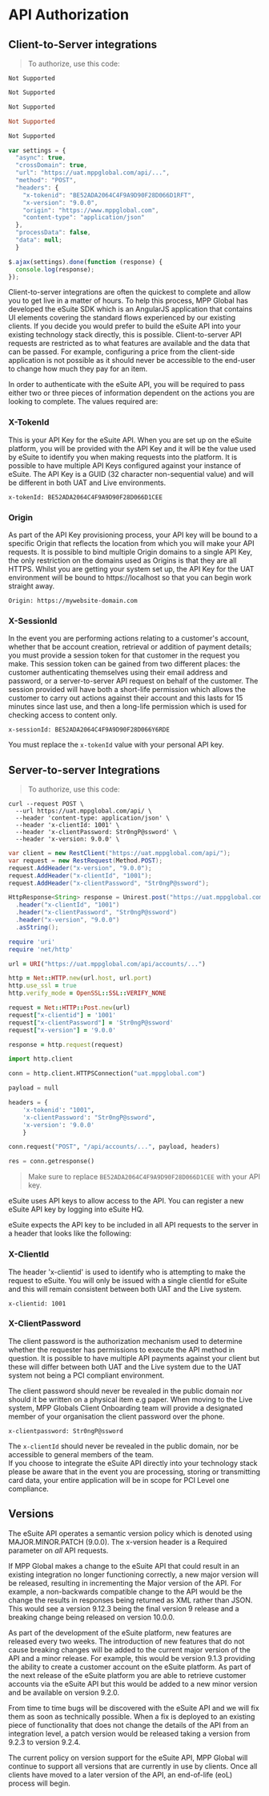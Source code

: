 # API Authorization

## Client-to-Server integrations

> To authorize, use this code:

```shell
Not Supported
```

```csharp
Not Supported
```

```java
Not Supported
```

```ruby
Not Supported
```

```python
Not Supported
```

```javascript
var settings = {
  "async": true,
  "crossDomain": true,
  "url": "https://uat.mppglobal.com/api/...",
  "method": "POST",
  "headers": {
    "x-tokenid": "BE52ADA2064C4F9A9D90F28D066D1RFT",
    "x-version": "9.0.0",
    "origin": "https://www.mppglobal.com",
    "content-type": "application/json"
  },
  "processData": false,
  "data": null;
  }

$.ajax(settings).done(function (response) {
  console.log(response);
});
```

Client-to-server integrations are often the quickest to complete and allow you to get live in a matter of hours. To help this process, MPP Global has developed the eSuite SDK which is an AngularJS application that contains UI elements covering the standard flows experienced by our existing clients. If you decide you would prefer to build the eSuite API into your existing technology stack directly, this is possible. Client-to-server API requests are restricted as to what features are available and the data that can be passed. For example, configuring a price from the client-side application is not possible as it should never be accessible to the end-user to change how much they pay for an item.

In order to authenticate with the eSuite API, you will be required to pass either two or three pieces of information dependent on the actions you are looking to complete. The values required are:

### X-TokenId

This is your API Key for the eSuite API. When you are set up on the eSuite platform, you will be provided with the API Key and it will be the value used by eSuite to identify you when making requests into the platform. It is possible to have multiple API Keys configured against your instance of eSuite. The API Key is a GUID (32 character non-sequential value) and will be different in both UAT and Live environments.

`x-tokenId: BE52ADA2064C4F9A9D90F28D066D1CEE`

### Origin

As part of the API Key provisioning process, your API key will be bound to a specific Origin that reflects the location from which you will make your API requests. It is possible to bind multiple Origin domains to a single API Key, the only restriction on the domains used as Origins is that they are all HTTPS. Whilst you are getting your system set up, the API Key for the UAT environment will be bound to https://localhost so that you can begin work straight away.

`Origin: https://mywebsite-domain.com`

### X-SessionId

In the event you are performing actions relating to a customer's account, whether that be account creation, retrieval or addition of payment details; you must provide a session token for that customer in the request you make. This session token can be gained from two different places: the customer authenticating themselves using their email address and password, or a server-to-server API request on behalf of the customer. The session provided will have both a short-life permission which allows the customer to carry out actions against their account and this lasts for 15 minutes since last use, and then a long-life permission which is used for checking access to content only.

`x-sessionId: BE52ADA2064C4F9A9D90F28D066Y6RDE`


<aside class="warning">
You must replace the <code>x-tokenId</code> value with your personal API key.
</aside>




## Server-to-server Integrations

> To authorize, use this code:

```shell
curl --request POST \
  --url https://uat.mppglobal.com/api/ \
  --header 'content-type: application/json' \
  --header 'x-clientId: 1001' \
  --header 'x-clientPassword: Str0ngP@ssword' \
  --header 'x-version: 9.0.0' \
```

```csharp
var client = new RestClient("https://uat.mppglobal.com/api/");
var request = new RestRequest(Method.POST);
request.AddHeader("x-version", "9.0.0");
request.AddHeader("x-clientId", "1001");
request.AddHeader("x-clientPassword", "Str0ngP@ssword");
```

```java
HttpResponse<String> response = Unirest.post("https://uat.mppglobal.com/api/")
  .header("x-clientId", "1001")
  .header("x-clientPassword", "Str0ngP@ssword")
  .header("x-version", "9.0.0")
  .asString();
```

```ruby
require 'uri'
require 'net/http'

url = URI("https://uat.mppglobal.com/api/accounts/...")

http = Net::HTTP.new(url.host, url.port)
http.use_ssl = true
http.verify_mode = OpenSSL::SSL::VERIFY_NONE

request = Net::HTTP::Post.new(url)
request["x-clientid"] = '1001'
request["x-clientPassword"] = 'Str0ngP@ssword'
request["x-version"] = '9.0.0'

response = http.request(request)
```

```python
import http.client

conn = http.client.HTTPSConnection("uat.mppglobal.com")

payload = null

headers = {
    'x-tokenid': "1001",
    'x-clientPassword': "Str0ngP@ssword",
    'x-version': '9.0.0'
    }

conn.request("POST", "/api/accounts/...", payload, headers)

res = conn.getresponse()
```

> Make sure to replace `BE52ADA2064C4F9A9D90F28D066D1CEE` with your API key.

eSuite uses API keys to allow access to the API. You can register a new eSuite API key by logging into eSuite HQ.

eSuite expects the API key to be included in all API requests to the server in a header that looks like the following:

### X-ClientId

The header 'x-clientid' is used to identify who is attempting to make the request to eSuite. You will only be issued with a single clientId for eSuite and this will remain consistent between both UAT and the Live system.

`x-clientid: 1001`

### X-ClientPassword

The client password is the authorization mechanism used to determine whether the requester has permissions to execute the API method in question. It is possible to have multiple API payments against your client but these will differ between both UAT and the Live system due to the UAT system not being a PCI compliant environment. 

The client password should never be revealed in the public domain nor should it be written on a physical item e.g paper. When moving to the Live system, MPP Globals Client Onboarding team will provide a designated member of your organisation the client password over the phone.

`x-clientpassword: Str0ngP@ssword`

<aside class="warning">
The <code>x-clientId</code> should never be revealed in the public domain, nor be accessible to general members of the team.
</aside>

<aside class="warning">
If you choose to integrate the eSuite API directly into your technology stack please be aware that in the event you are processing, storing or transmitting card data, your entire application will be in scope for PCI Level one compliance.
</aside>

## Versions
The eSuite API operates a semantic version policy which is denoted using MAJOR.MINOR.PATCH (9.0.0). The x-version header is a Required parameter on *all* API requests.

If MPP Global makes a change to the eSuite API that could result in an existing integration no longer functioning correctly, a new major version will be released, resulting in incrementing the Major version of the API. For example, a non-backwards compatible change to the API would be the change the results in responses being returned as XML rather than JSON. This would see a version 9.12.3 being the final version 9 release and a breaking change being released on version 10.0.0.

As part of the development of the eSuite platform, new features are released every two weeks. The introduction of new features that do not cause breaking changes will be added to the current major version of the API and a minor release. For example, this would be version 9.1.3 providing the ability to create a customer account on the eSuite platform. As part of the next release of the eSuite platform you are able to retrieve customer accounts via the eSuite API but this would be added to a new minor version and be available on version 9.2.0.

From time to time bugs will be discovered with the eSuite API and we will fix them as soon as technically possible. When a fix is deployed to an existing piece of functionality that does not change the details of the API from an integration level, a patch version would be released taking a version from 9.2.3 to version 9.2.4.

The current policy on version support for the eSuite API, MPP Global will continue to support all versions that are currently in use by clients. Once all clients have moved to a later version of the API, an end-of-life (eoL) process will begin.
